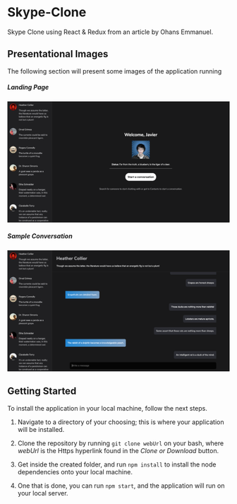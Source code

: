 # Skype-Clone
Skype Clone using React &amp; Redux from an article by Ohans Emmanuel.

## Presentational Images
The following section will present some images of the application running

##### Landing Page
![](Images/SkypeClone1.png)
##### Sample Conversation
![](Images/SkypeClone2.png)

## Getting Started
To install the application in your local machine, follow the next steps.

  1. Navigate to a directory of your choosing; this is where your application will be installed. 
  
  2. Clone the repository by running ``` git clone webUrl ``` on your bash, where *webUrl* is the Https hyperlink found in the    *Clone or Download* button.

  3. Get inside the created folder, and run ``` npm install ``` to install the node dependencies onto your local machine.
  
  4. One that is done, you can run ``` npm start ```, and the application will run on your local server.




